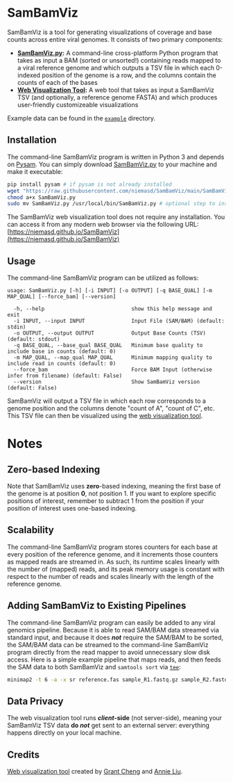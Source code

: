 # SamBamViz
SamBamViz is a tool for generating visualizations of coverage and base counts across entire viral genomes. It consists of two primary components:

* **[SamBamViz.py](SamBamViz.py):** A command-line cross-platform Python program that takes as input a BAM (sorted or unsorted!) containing reads mapped to a viral reference genome and which outputs a TSV file in which each 0-indexed position of the genome is a row, and the columns contain the counts of each of the bases
* **[Web Visualization Tool](https://niemasd.github.io/SamBamViz/):** A web tool that takes as input a SamBamViz TSV (and optionally, a reference genome FASTA) and which produces user-friendly customizeable visualizations

Example data can be found in the [`example`](example) directory.

## Installation
The command-line SamBamViz program is written in Python 3 and depends on [Pysam](https://github.com/pysam-developers/pysam). You can simply download [SamBamViz.py](SamBamViz.py) to your machine and make it executable:

```bash
pip install pysam # if pysam is not already installed
wget "https://raw.githubusercontent.com/niemasd/SamBamViz/main/SamBamViz.py"
chmod a+x SamBamViz.py
sudo mv SamBamViz.py /usr/local/bin/SamBamViz.py # optional step to install globally
```

The SamBamViz web visualization tool does not require any installation. You can access it from any modern web browser via the following URL: [https://niemasd.github.io/SamBamViz](https://niemasd.github.io/SamBamViz)

## Usage
The command-line SamBamViz program can be utilized as follows:

```
usage: SamBamViz.py [-h] [-i INPUT] [-o OUTPUT] [-q BASE_QUAL] [-m MAP_QUAL] [--force_bam] [--version]

  -h, --help                            show this help message and exit
  -i INPUT, --input INPUT               Input File (SAM/BAM) (default: stdin)
  -o OUTPUT, --output OUTPUT            Output Base Counts (TSV) (default: stdout)
  -q BASE_QUAL, --base_qual BASE_QUAL   Minimum base quality to include base in counts (default: 0)
  -m MAP_QUAL, --map_qual MAP_QUAL      Minimum mapping quality to include read in counts (default: 0)
  --force_bam                           Force BAM Input (otherwise infer from filename) (default: False)
  --version                             Show SamBamViz version (default: False)
```

SamBamViz will output a TSV file in which each row corresponds to a genome position and the columns denote "count of A", "count of C", etc. This TSV file can then be visualized using the [web visualization tool](https://niemasd.github.io/SamBamViz/).

# Notes
## Zero-based Indexing
Note that SamBamViz uses **zero**-based indexing, meaning the first base of the genome is at position **0**, not position 1. If you want to explore specific positions of interest, remember to subtract 1 from the position if your position of interest uses one-based indexing.

## Scalability
The command-line SamBamViz program stores counters for each base at every position of the reference genome, and it increments those counters as mapped reads are streamed in. As such, its runtime scales linearly with the number of (mapped) reads, and its peak memory usage is constant with respect to the number of reads and scales linearly with the length of the reference genome.

## Adding SamBamViz to Existing Pipelines
The command-line SamBamViz program can easily be added to any viral genomics pipeline. Because it is able to read SAM/BAM data streamed via standard input, and because it does ***not*** require the SAM/BAM to be sorted, the SAM/BAM data can be streamed to the command-line SamBamViz program directly from the read mapper to avoid unnecessary slow disk access. Here is a simple example pipeline that maps reads, and then feeds the SAM data to both SamBamViz and `samtools sort` via [`tee`](https://en.wikipedia.org/wiki/Tee_(command)):

```bash
minimap2 -t 6 -a -x sr reference.fas sample_R1.fastq.gz sample_R2.fastq.gz | tee >(SamBamViz.py -q 20 -o sample.sambamviz.tsv) | samtools sort -o sample.sorted.bam
```

## Data Privacy
The web visualization tool runs ***client*-side** (not server-side), meaning your SamBamViz TSV data **do *not*** get sent to an external server: everything happens directly on your local machine.

## Credits
[Web visualization tool](https://niemasd.github.io/SamBamViz/) created by [Grant Cheng](https://www.linkedin.com/in/grant-cheng-52171b205/) and [Annie Liu](https://www.linkedin.com/in/anniejiaqiliu/).
